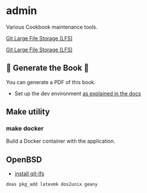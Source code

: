 # admin

Various Cookbook maintenance tools.

[Git Large File Storage (LFS)](https://git-lfs.com/)

[Git Large File Storage (LFS)](https://git-lfs.com/)

## :blue_book: Generate the Book :orange_book:

You can generate a PDF of this book.

- Set up the dev environment [as explained in the docs](docs/nix.md)

## Make utility

### make docker

Build a Docker container with the application.

## OpenBSD

- [install git-lfs](https://github.com/git-lfs/git-lfs)

```sh
doas pkg_add latexmk dos2unix geany
```

